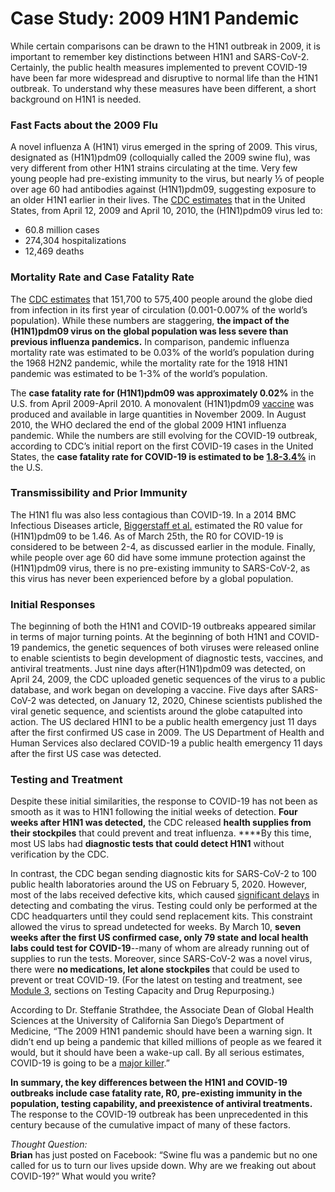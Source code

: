 # Case Study: 2009 H1N1 Pandemic

While certain comparisons can be drawn to the H1N1 outbreak in 2009, it is important to remember key distinctions between H1N1 and SARS-CoV-2. Certainly, the public health measures implemented to prevent COVID-19 have been far more widespread and disruptive to normal life than the H1N1 outbreak. To understand why these measures have been different, a short background on H1N1 is needed. 

### **Fast Facts about the 2009 Flu**

A novel influenza A \(H1N1\) virus emerged in the spring of 2009. This virus, designated as \(H1N1\)pdm09 \(colloquially called the 2009 swine flu\), was very different from other H1N1 strains circulating at the time. Very few young people had pre-existing immunity to the virus, but nearly ⅓ of people over age 60 had antibodies against \(H1N1\)pdm09, suggesting exposure to an older H1N1 earlier in their lives. The [CDC estimates](https://www.cdc.gov/flu/pandemic-resources/2009-h1n1-pandemic.html) that in the United States, from April 12, 2009 and April 10, 2010, the \(H1N1\)pdm09 virus led to: 

* 60.8 million cases
* 274,304 hospitalizations
* 12,469 deaths

### **Mortality Rate and Case Fatality Rate**

The [CDC estimates](https://www.cdc.gov/flu/pandemic-resources/2009-h1n1-pandemic.html) that 151,700 to 575,400 people around the globe died from infection in its first year of circulation \(0.001-0.007% of the world’s population\). While these numbers are staggering, **the impact of the \(H1N1\)pdm09 virus on the global population was less severe than previous influenza pandemics.** In comparison, pandemic influenza mortality rate was estimated to be 0.03% of the world’s population during the 1968 H2N2 pandemic, while the mortality rate for the 1918 H1N1 pandemic was estimated to be 1-3% of the world’s population.

The **case fatality rate for \(H1N1\)pdm09 was approximately 0.02%** in the U.S. from April 2009-April 2010. A monovalent \(H1N1\)pdm09 [vaccine](https://www.cdc.gov/mmwr/preview/mmwrhtml/mm5839a3.htm) was produced and available in large quantities in November 2009. In August 2010, the WHO declared the end of the global 2009 H1N1 influenza pandemic. While the numbers are still evolving for the COVID-19 outbreak, according to CDC’s initial report on the first COVID-19 cases in the United States, the **case fatality rate for COVID-19 is estimated to be** [**1.8-3.4%**](https://www.cdc.gov/mmwr/volumes/69/wr/mm6912e2.htm?s_cid=mm6912e2_w) in the U.S.

### **Transmissibility and Prior Immunity**

The H1N1 flu was also less contagious than COVID-19. In a 2014 BMC Infectious Diseases article, [Biggerstaff et al.](https://www.ncbi.nlm.nih.gov/pmc/articles/PMC4169819/) estimated the R0 value for \(H1N1\)pdm09 to be 1.46. As of March 25th, the R0 for COVID-19 is considered to be between 2-4, as discussed earlier in the module. Finally, while people over age 60 did have some immune protection against the \(H1N1\)pdm09 virus, there is no pre-existing immunity to SARS-CoV-2, as this virus has never been experienced before by a global population.

### Initial Responses

The beginning of both the H1N1 and COVID-19 outbreaks appeared similar in terms of major turning points. At the beginning of both H1N1 and COVID-19 pandemics, the genetic sequences of both viruses were released online to enable scientists to begin development of diagnostic tests, vaccines, and antiviral treatments. Just nine days after\(H1N1\)pdm09 was detected, on April 24, 2009, the CDC uploaded genetic sequences of the virus to a public database, and work began on developing a vaccine. Five days after SARS-CoV-2 was detected, on January 12, 2020, Chinese scientists published the viral genetic sequence, and scientists around the globe catapulted into action. The US declared H1N1 to be a public health emergency just 11 days after the first confirmed US case in 2009. The US Department of Health and Human Services also declared COVID-19 a public health emergency 11 days after the first US case was detected.

### **Testing and Treatment**

Despite these initial similarities, the response to COVID-19 has not been as smooth as it was to H1N1 following the initial weeks of detection. **Four weeks after H1N1 was detected,** the CDC released **health supplies from their stockpiles** that could prevent and treat influenza. ****By this time, most US labs had **diagnostic tests that could detect H1N1** without verification by the CDC.

In contrast, the CDC began sending diagnostic kits for SARS-CoV-2 to 100 public health laboratories around the US on February 5, 2020. However, most of the labs received defective kits, which caused [significant delays](https://www.newyorker.com/news/news-desk/what-went-wrong-with-coronavirus-testing-in-the-us) in detecting and combating the virus. Testing could only be performed at the CDC headquarters until they could send replacement kits. This constraint allowed the virus to spread undetected for weeks. By March 10, **seven weeks after the first US confirmed case, only 79 state and local health labs could test for COVID-19**--many of whom are already running out of supplies to run the tests. Moreover, since SARS-CoV-2 was a novel virus, there were **no medications, let alone stockpiles** that could be used to prevent or treat COVID-19. \(For the latest on testing and treatment, see [Module 3](https://docs.google.com/document/d/1H8CifsQN01rCvN7JkeuX0YmxCC7BKxsF9JpC-j9HV0o/edit#), sections on Testing Capacity and Drug Repurposing.\)

According to Dr. Steffanie Strathdee, the Associate Dean of Global Health Sciences at the University of California San Diego’s Department of Medicine, “The 2009 H1N1 pandemic should have been a warning sign. It didn’t end up being a pandemic that killed millions of people as we feared it would, but it should have been a wake-up call. By all serious estimates, COVID-19 is going to be a [major killer](https://www.livescience.com/covid-19-pandemic-vs-swine-flu.html).”

**In summary, the key differences between the H1N1 and COVID-19 outbreaks include case fatality rate, R0, pre-existing immunity in the population, testing capability, and preexistence of antiviral treatments.** The response to the COVID-19 outbreak has been unprecedented in this century because of the cumulative impact of many of these factors. 

_Thought Question:_  
**Brian** has just posted on Facebook: “Swine flu was a pandemic but no one called for us to turn our lives upside down. Why are we freaking out about COVID-19?” What would you write?

